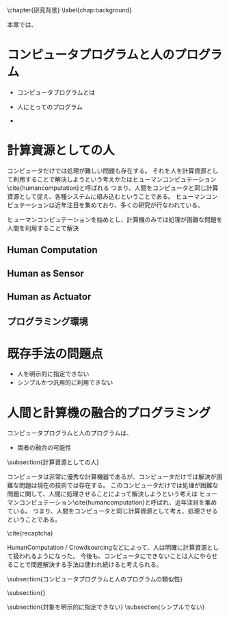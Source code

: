 \chapter{研究背景}
\label{chap:background}

本章では、

# コンピュータプログラムと人のプログラム

- コンピュータプログラムとは

- 人にとってのプログラム

-

# 計算資源としての人

コンピュータだけでは処理が難しい問題も存在する。
それを人を計算資源として利用することで解決しようという考えかたはヒューマンコンピュテーション\cite{humancomputation}と呼ばれる
つまり、人間をコンピュータと同じ計算資源として捉え、各種システムに組み込むということである。
ヒューマンコンピュテーションは近年注目を集めており、多くの研究が行なわれている。

ヒューマンコンピュテーションを始めとし、計算機のみでは処理が困難な問題を人間を利用することで解決

## Human Computation

## Human as Sensor

## Human as Actuator

## プログラミング環境

# 既存手法の問題点

- 人を明示的に指定できない
- シンプルかつ汎用的に利用できない

# 人間と計算機の融合的プログラミング

コンピュータプログラムと人のプログラムは、

- 両者の融合の可能性

\subsection{計算資源としての人}

コンピュータは非常に優秀な計算機器であるが、コンピュータだけでは解決が困難な問題は現在の技術では存在する。
このコンピュータだけでは処理が困難な問題に関して、人間に処理させることによって解決しようという考えは
ヒューマンコンピュテーション\cite{humancomputation}と呼ばれ、近年注目を集めている。
つまり、人間をコンピュータと同じ計算資源として考え、処理させるということである。

\cite{recaptcha}


HumanComputation / Crowdsourcingなどによって、人は明確に計算資源として扱われるようになった。
今後も、コンピュータにできないことは人にやらせることで問題解決する手法は使われ続けると考えられる。



\subsection{コンピュータプログラムと人のプログラムの類似性}

\subsection{}

\subsection{対象を明示的に指定できない}
\subsection{シンプルでない}
<!--
% - ヒューマンコンピュテーションの登場
%   - 人間も計算資源として利用することが提案されている。
%
% - HumanComputationの登場
%   - 人間は明確に計算資源となる
% - 人と計算機を同じように扱う
%   - 人と計算機、双方に対する処理命令フォーマットが異なる
%     - 計算機はプログラムの通りに動く
%     - 人はマニュアル等に沿って動くことが多い
%   - 実行可能なフォーマットに統一するべきでは
%     - プログラムで記述できる
%   - マニュアル等は非常にプログラム的
%     - 例えば、運動会プログラムとか
%   - 社会の多くはプログラムによって支配されている
% - プログラムから人を扱う
%   - 様々な研究
%   - クラウドソーシング系のばっかり
%   - 演算のための機能としてしか利用されることはない
% - 人は汎用的実行主体である
%   - 演算だけでなく、様々なことができるし、している
%     - マニュアルは様々なことが記述されている
%   - より需要があるのは、自分自身や家族、会社などの組織内の人間
%     - 身近な人間をプログラムできるほうが良い
%   - 普通にプログラムを書いてるかのように扱えるべき
% - 特定の身近な人をプログラムに組み込めるような仕組みはない
%   - 人とコンピュータを同じフォーマットで扱う
%     - 今までは人がやっていたけどコンピュータでもできそうなことを全てコンピュータにやらせる
%     - 以下の2つが考えられる
%       - 人がプログラムに積極的に貢献する
%         - 計算機だけでは難しい処理も実現する
%       - 出来るだけ人のやることを減らす
%         - 可能な限りの処理を計算機に実行させる
%         - 人には、本当に人がやるべきようなことをやらせる
%         - 新しい技術によって人がやらなくても良いことが増えても、すぐに対応可能である -->
